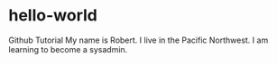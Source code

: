 # hello-world
Github Tutorial 
My name is Robert. I live in the Pacific Northwest. I am learning to become a sysadmin.
